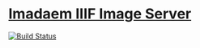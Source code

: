 # [Imadaem IIIF Image Server](http://images.penibelst.de/)

[![Build Status](https://travis-ci.org/penibelst/imadaem-php.svg?branch=master)](https://travis-ci.org/penibelst/imadaem-php)
